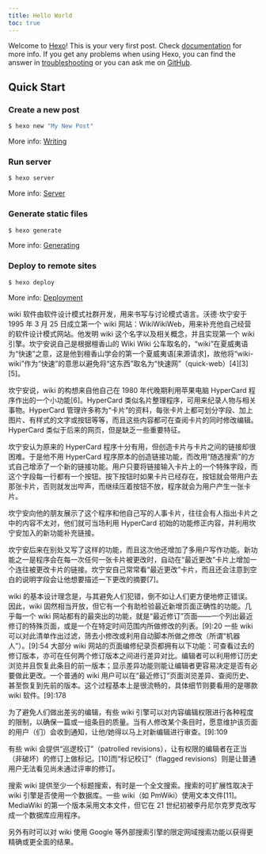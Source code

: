 ```yaml
---
title: Hello World
toc: true
---
```


Welcome to [Hexo](https://hexo.io/)! This is your very first post. Check [documentation](https://hexo.io/docs/) for more info. If you get any problems when using Hexo, you can find the answer in [troubleshooting](https://hexo.io/docs/troubleshooting.html) or you can ask me on [GitHub](https://github.com/hexojs/hexo/issues).

## Quick Start

### Create a new post

```bash
$ hexo new "My New Post"
```

More info: [Writing](https://hexo.io/docs/writing.html)

### Run server

```bash
$ hexo server
```

More info: [Server](https://hexo.io/docs/server.html)

### Generate static files

```bash
$ hexo generate
```

More info: [Generating](https://hexo.io/docs/generating.html)

### Deploy to remote sites

```bash
$ hexo deploy
```

More info: [Deployment](https://hexo.io/docs/one-command-deployment.html)

wiki 软件由软件设计模式社群开发，用来书写与讨论模式语言。沃德·坎宁安于 1995 年 3 月 25 日成立第一个 wiki 网站：WikiWikiWeb，用来补充他自己经营的软件设计模式网站。他发明 wiki 这个名字以及相关概念，并且实现第一个 wiki 引擎。坎宁安说自己是根据檀香山的 Wiki Wiki 公车取名的，“wiki”在夏威夷语为“快速”之意，这是他到檀香山学会的第一个夏威夷语[来源请求]，故他将“wiki-wiki”作为“快速”的意思以避免将“这东西”取名为“快速网”（quick-web）[4][3][5]。

坎宁安说，wiki 的构想来自他自己在 1980 年代晚期利用苹果电脑 HyperCard 程序作出的一个小功能[6]。HyperCard 类似名片整理程序，可用来纪录人物与相关事物。HyperCard 管理许多称为“卡片”的资料，每张卡片上都可划分字段、加上图片、有样式的文字或按钮等等，而且这些内容都可在查阅卡片的同时修改编辑。HyperCard 类似于后来的网页，但是缺乏一些重要特征。

坎宁安认为原来的 HyperCard 程序十分有用，但创造卡片与卡片之间的链接却很困难。于是他不用 HyperCard 程序原本的创造链接功能，而改用“随选搜索”的方式自己增添了一个新的链接功能。用户只要将链接输入卡片上的一个特殊字段，而这个字段每一行都有一个按钮。按下按钮时如果卡片已经存在，按钮就会带用户去那张卡片，否则就发出哔声，而继续压着按钮不放，程序就会为用户产生一张卡片。

坎宁安向他的朋友展示了这个程序和他自己写的人事卡片，往往会有人指出卡片之中的内容不太对，他们就可当场利用 HyperCard 初始的功能修正内容，并利用坎宁安加入的新功能补充链接。

坎宁安后来在别处又写了这样的功能，而且这次他还增加了多用户写作功能。新功能之一是程序会在每一次任何一张卡片被更改时，自动在“最近更改”卡片上增加一个连往被更改卡片的链接。坎宁安自己常常看“最近更改”卡片，而且还会注意到空白的说明字段会让他想要描述一下更改的摘要[7]。

wiki 的基本设计理念是，与其避免人们犯错，倒不如让人们更方便地修正错误。因此，wiki 固然相当开放，但它有一个有助检验最近新增页面正确性的功能。几乎每一个 wiki 网站都有的最突出的功能，就是“最近修订”页面——一个列出最近修订的特殊页面，或是一个在特定时间范围内所做修改的列表。[9]:20 一些 wiki 可以对此清单作出过滤，筛去小修改或利用自动脚本所做之修改（所谓“机器人”）。[9]:54 大部分 wiki 网站的页面编修纪录页都拥有以下功能：可查看过去的修订版本，亦可在任何两个修订版本之间进行差异对比。编辑者可以利用修订历史浏览并且恢复此条目的前一版本；显示差异功能则能让编辑者更容易决定是否有必要做此更改。一个普通的 wiki 用户可以在“最近修订”页面浏览差异、查阅历史、甚至恢复到先前的版本。这个过程基本上是很流畅的，具体细节则要看用的是哪款 wiki 软件。[9]:178

为了避免人们做出差劣的编辑，有些 wiki 引擎可以对内容编辑权限进行各种程度的限制，以确保一篇或一组条目的质量。当有人修改某个条目时，愿意维护该页面的用户（们）会收到通知，让他/她得以马上对新编辑进行审查。[9]:109

有些 wiki 会提供“巡逻校订”（patrolled revisions），让有权限的编辑者在正当（非破坏）的修订上做标记。[10]而“标记校订”（flagged revisions）则是让普通用户无法看见尚未通过评审的修订。

搜索
wiki 提供至少一个标题搜索，有时是一个全文搜索。搜索的可扩展性取决于 wiki 引擎是否使用一个数据库。一些 wiki（如 PmWiki）使用文本文件[11]。MediaWiki 的第一个版本采用文本文件，但它在 21 世纪初被李丹尼尔克罗克改写成一个数据库应用程序。

另外有时可以对 wiki 使用 Google 等外部搜索引擎的限定网域搜索功能以获得更精确或更全面的结果。
